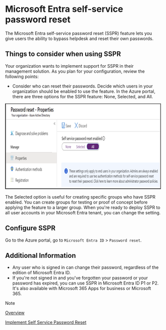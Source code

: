 # Microsoft Entra self-service password reset

The Microsoft Entra self-service password reset (SSPR) feature lets you give users the ability to bypass helpdesk and reset their own passwords.

## Things to consider when using SSPR

Your organization wants to implement support for SSPR in their management solution. As you plan for your configuration, review the following points:

- Consider who can reset their passwords. Decide which users in your organization should be enabled to use the feature. In the Azure portal, there are three options for the SSPR feature: None, Selected, and All.

<img src="./img/sspr.png" alt="Password Reset" width="902" height="277 \">

The Selected option is useful for creating specific groups who have SSPR enabled. You can create groups for testing or proof of concept before applying the feature to a larger group. When you're ready to deploy SSPR to all user accounts in your Microsoft Entra tenant, you can change the setting.

## Configure SSPR

Go to the Azure portal, go to `Microsoft Entra ID` > `Password reset`.

## Additional Information

- Any user who is signed in can change their password, regardless of the edition of Microsoft Entra ID.
- If you're not signed in and you've forgotten your password or your password has expired, you can use SSPR in Microsoft Entra ID P1 or P2. It's also available with Microsoft 365 Apps for business or Microsoft 365.

>[!NOTE]
>[Overview](https://learn.microsoft.com/en-us/training/modules/allow-users-reset-their-password/2-self-service-password-reset)
>
>[Implement Self Service Password Reset](https://learn.microsoft.com/en-us/training/modules/configure-azure-active-directory/6-implement-self-service-password-reset)
